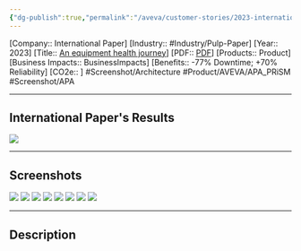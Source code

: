 ```yaml
---
{"dg-publish":true,"permalink":"/aveva/customer-stories/2023-international-paper-an-equipment-health-journey/"}
---
```


[Company:: International Paper]
[Industry:: #Industry/Pulp-Paper]
[Year:: 2023]
[Title:: [An equipment health journey](Homepage%20Example.md)]
[PDF:: [PDF](Homepage%20Example.md)]
[Products:: Product]
[Business Impacts:: BusinessImpacts]
[Benefits:: -77% Downtime; +70% Reliability]
[CO2e:: ]
#Screenshot/Architecture  #Product/AVEVA/APA_PRiSM #Screenshot/APA 

---
## International Paper's Results
![](https://i.imgur.com/F3ztgnM.png)

---
## Screenshots
![](https://i.imgur.com/bJW9T6v.png)
![](https://i.imgur.com/31GJjmQ.png)
![](https://i.imgur.com/FJL29Vj.png)
![](https://i.imgur.com/8DugBb2.png)
![](https://i.imgur.com/Jm3joSN.png)
![](https://i.imgur.com/ttJFAOX.png)
![](https://i.imgur.com/Fcz64GF.png)
![](https://i.imgur.com/Ptt3U74.png)

---
## Description